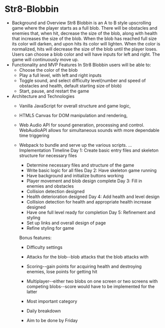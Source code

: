 # Str8-Blobbin

* Background and Overview
  Str8 Blobbin is an A to B style upscrolling game where the player starts as a full blob. There will be obstacles and enemies that, when hit, decrease the size of the blob, along with health that increases the size of the blob. When the blob has reached full size its color will darken, and upon hits its color will lighten. When the color is normalized, hits will decrease the size of the blob until the player loses.
  Users can choose a blob color and will have inputs for left and right. The game will continuously move up.
* Functionality and MVP Features
  In Str8 Blobbin users will be able to:
   * Choose the color of the blob
   * Play a full level, with left and right inputs
   * Toggle sound, and select difficulty level(number and speed of obstacles and health, default starting size of blob)
   * Start, pause, and restart the game
* Architecture and Technologies
  * Vanilla JavaScript for overall structure and game logic,
  * HTML5 Canvas for DOM manipulation and rendering,
  * Web Audio API for sound generation, processing and control. WebAudioAPI allows for simultaneous sounds with more dependable time triggering
  * Webpack to bundle and serve up the various scripts.
    ...
Implementation Timeline
    Day 1: Create basic entry files and skeleton structure for necessary files
      * Determine necessary files and structure of the game
      * Write basic logic for all files
    Day 2: Have skeleton game running
      * Have background and initialize buttons working
      * Player movement and blob design complete
    Day 3: Fill in enemies and obstacles
      * Collision detection designed
      * Health deterioration designed
    Day 4: Add health and level design
      * Collision detection for health and appropriate health increase designed
      * Have one full level ready for completion
    Day 5: Refinement and styling
      * Set up links and overall design of page
      * Refine styling for game
      
    Bonus features:
      * Difficulty settings
      * Attacks for the blob--blob attacks that the blob attacks with
      * Scoring--gain points for acquiring health and destroying enemies, lose points for getting hit
      * Multiplayer--either two blobs on one screen or two screens with competing blobs--score would have to be implemented for the latter
      
    * Most important category
    * Daily breakdown
    * Aim to be done by Friday
    
    
